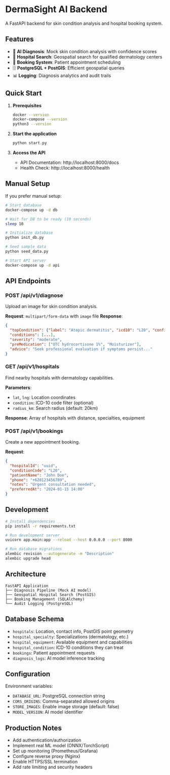 # DermaSight AI Backend

A FastAPI backend for skin condition analysis and hospital booking system.

## Features

- 🔬 **AI Diagnosis**: Mock skin condition analysis with confidence scores
- 🏥 **Hospital Search**: Geospatial search for qualified dermatology centers  
- 📅 **Booking System**: Patient appointment scheduling
- 🗄️ **PostgreSQL + PostGIS**: Efficient geospatial queries
- 📊 **Logging**: Diagnosis analytics and audit trails

## Quick Start

1. **Prerequisites**
   ```bash
   docker --version
   docker-compose --version
   python3 --version
   ```

2. **Start the application**
   ```bash
   python start.py
   ```

3. **Access the API**
   - API Documentation: http://localhost:8000/docs  
   - Health Check: http://localhost:8000/health

## Manual Setup

If you prefer manual setup:

```bash
# Start database
docker-compose up -d db

# Wait for DB to be ready (10 seconds)
sleep 10

# Initialize database
python init_db.py

# Seed sample data  
python seed_data.py

# Start API server
docker-compose up -d api
```

## API Endpoints

### POST /api/v1/diagnose
Upload an image for skin condition analysis.

**Request**: `multipart/form-data` with `image` file
**Response**:
```json
{
  "topCondition": {"label": "Atopic dermatitis", "icd10": "L20", "confidence": 0.87},
  "conditions": [...],
  "severity": "moderate", 
  "preMedication": ["OTC hydrocortisone 1%", "Moisturizer"],
  "advice": "Seek professional evaluation if symptoms persist..."
}
```

### GET /api/v1/hospitals
Find nearby hospitals with dermatology capabilities.

**Parameters**:
- `lat`, `lng`: Location coordinates  
- `condition`: ICD-10 code filter (optional)
- `radius_km`: Search radius (default: 20km)

**Response**: Array of hospitals with distance, specialties, equipment

### POST /api/v1/bookings  
Create a new appointment booking.

**Request**:
```json
{
  "hospitalId": "uuid",
  "conditionCode": "L20",
  "patientName": "John Doe", 
  "phone": "+628123456789",
  "notes": "Urgent consultation needed",
  "preferredAt": "2024-01-15 14:00"
}
```

## Development

```bash
# Install dependencies
pip install -r requirements.txt

# Run development server
uvicorn app.main:app --reload --host 0.0.0.0 --port 8000

# Run database migrations
alembic revision --autogenerate -m "Description"
alembic upgrade head
```

## Architecture

```
FastAPI Application
├── Diagnosis Pipeline (Mock AI model)
├── Geospatial Hospital Search (PostGIS)  
├── Booking Management (SQLAlchemy)
└── Audit Logging (PostgreSQL)
```

## Database Schema

- `hospitals`: Location, contact info, PostGIS point geometry
- `hospital_specialty`: Specializations (dermatology, etc.)
- `hospital_equipment`: Available equipment and capabilities  
- `hospital_condition`: ICD-10 conditions they can treat
- `bookings`: Patient appointment requests
- `diagnosis_logs`: AI model inference tracking

## Configuration

Environment variables:
- `DATABASE_URL`: PostgreSQL connection string
- `CORS_ORIGINS`: Comma-separated allowed origins  
- `STORE_IMAGES`: Enable image storage (default: false)
- `MODEL_VERSION`: AI model identifier

## Production Notes

- Add authentication/authorization
- Implement real ML model (ONNX/TorchScript)
- Set up monitoring (Prometheus/Grafana)
- Configure reverse proxy (Nginx)
- Enable HTTPS/SSL termination
- Add rate limiting and security headers